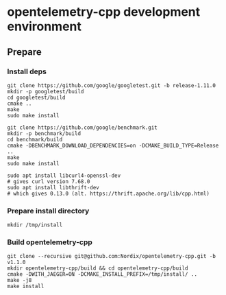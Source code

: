 # opentelemetry-cpp development environment

## Prepare

### Install deps
```
git clone https://github.com/google/googletest.git -b release-1.11.0
mkdir -p googletest/build
cd googletest/build
cmake ..
make
sudo make install

git clone https://github.com/google/benchmark.git
mkdir -p benchmark/build
cd benchmark/build
cmake -DBENCHMARK_DOWNLOAD_DEPENDENCIES=on -DCMAKE_BUILD_TYPE=Release ..
make
sudo make install

sudo apt install libcurl4-openssl-dev
# gives curl version 7.68.0
sudo apt install libthrift-dev
# which gives 0.13.0 (alt. https://thrift.apache.org/lib/cpp.html)
```

### Prepare install directory
```
mkdir /tmp/install
```

### Build opentelemetry-cpp
```
git clone --recursive git@github.com:Nordix/opentelemetry-cpp.git -b v1.1.0
mkdir opentelemetry-cpp/build && cd opentelemetry-cpp/build
cmake -DWITH_JAEGER=ON -DCMAKE_INSTALL_PREFIX=/tmp/install/ ..
make -j8
make install
```
